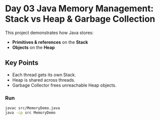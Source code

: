 # Day 03 Java Memory Management: Stack vs Heap & Garbage Collection

This project demonstrates how Java stores:
- **Primitives & references** on the **Stack**
- **Objects** on the **Heap**

## Key Points
- Each thread gets its own Stack.
- Heap is shared across threads.
- Garbage Collector frees unreachable Heap objects.

### Run
```bash
javac src/MemoryDemo.java
java -cp src MemoryDemo
